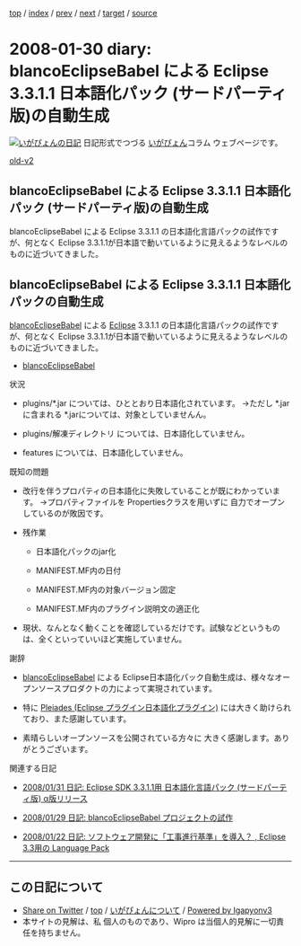 [top](../index.html) 
 / [index](index.html) 
 / [prev](ig080129.html) 
 / [next](ig080131.html) 
 / [target](http://www.igapyon.jp/igapyon/diary/2008/ig080130.html) 
 / [source](https://github.com/igapyon/diary/blob/master/2008/ig080130.src.md) 

2008-01-30 diary: blancoEclipseBabel による Eclipse 3.3.1.1 日本語化パック (サードパーティ版)の自動生成
=====================================================================================================
[![いがぴょんの日記](http://www.igapyon.jp/igapyon/diary/images/iga200306s.jpg "いがぴょん")](http://www.igapyon.jp/igapyon/diary/memo/memoigapyon.html) 日記形式でつづる [いがぴょん](http://www.igapyon.jp/igapyon/diary/memo/memoigapyon.html)コラム ウェブページです。

[old-v2](ig080130-orig.html)

## blancoEclipseBabel による Eclipse 3.3.1.1 日本語化パック (サードパーティ版)の自動生成

blancoEclipseBabel による Eclipse 3.3.1.1 の日本語化言語パックの試作ですが、何となく Eclipse 3.3.1.1が日本語で動いているように見えるようなレベルのものに近づいてきました。


## blancoEclipseBabel による Eclipse 3.3.1.1 日本語化パックの自動生成

[blancoEclipseBabel](http://www.igapyon.jp/blanco/blancoeclipsebabel.html) による [Eclipse](http://www.igapyon.jp/igapyon/diary/keyword/eclipse.html) 3.3.1.1 の日本語化言語パックの試作ですが、何となく
Eclipse 3.3.1.1が日本語で動いているように見えるようなレベルのものに近づいてきました。

* [blancoEclipseBabel](http://www.igapyon.jp/blanco/blancoeclipsebabel.html)

状況

* plugins/*.jar については、ひととおり日本語化されています。
  →ただし *.jarに含まれる *.jarについては、対象としていませんん。
  
* plugins/解凍ディレクトリ については、日本語化していません。
  
* features については、日本語化していません。

既知の問題

* 改行を伴うプロパティの日本語化に失敗していることが既にわかっています。
  →プロパティファイルを Propertiesクラスを用いずに 自力でオープンしているのが敗因です。
* 残作業
  
  * 日本語化パックのjar化
    
  * MANIFEST.MF内の日付
    
  * MANIFEST.MF内の対象バージョン固定
    
  * MANIFEST.MF内のプラグイン説明文の適正化
  

  
* 現状、なんとなく動くことを確認しているだけです。試験などというものは、全くといっていいほど実施していません。

謝辞

* [blancoEclipseBabel](http://www.igapyon.jp/blanco/blancoeclipsebabel.html) による Eclipse日本語化パック自動生成は、様々なオープンソースプロダクトの力によって実現されています。
  
* 特に [Pleiades (Eclipse プラグイン日本語化プラグイン)](http://mergedoc.sourceforge.jp/pleiades.html) には大きく助けられており、また感謝しています。
  
* 素晴らしいオープンソースを公開されている方々に 大きく感謝します。ありがとうございます。

関連する日記

* [2008/01/31 日記: Eclipse SDK 3.3.1.1用 日本語化言語パック (サードパーティ版) α版リリース](ig080131.html)
  
* [2008/01/29 日記: blancoEclipseBabel プロジェクトの試作](ig080129.html)
  
* [2008/01/22 日記: ソフトウェア開発に「工事進行基準」を導入？ , Eclipse 3.3用の Language Pack](ig080122.html)


----------------------------------------------------------------------------------------------------

## この日記について

* [Share on Twitter](https://twitter.com/intent/tweet?hashtags=igapyon%2Cdiary%2C%E3%81%84%E3%81%8C%E3%81%B4%E3%82%87%E3%82%93&text=blancoEclipseBabel+%E3%81%AB%E3%82%88%E3%82%8B+Eclipse+3.3.1.1+%E6%97%A5%E6%9C%AC%E8%AA%9E%E5%8C%96%E3%83%91%E3%83%83%E3%82%AF+%28%E3%82%B5%E3%83%BC%E3%83%89%E3%83%91%E3%83%BC%E3%83%86%E3%82%A3%E7%89%88%29%E3%81%AE%E8%87%AA%E5%8B%95%E7%94%9F%E6%88%90&url=http%3A%2F%2Fwww.igapyon.jp%2Figapyon%2Fdiary%2F2008%2Fig080130.html) / [top](../index.html) / [いがぴょんについて](http://www.igapyon.jp/igapyon/diary/memo/memoigapyon.html) / [Powered by Igapyonv3](https://github.com/igapyon/igapyonv3)
* 本サイトの見解は、私 個人のものであり、Wipro は当個人的見解に一切責任を持ちません。 

